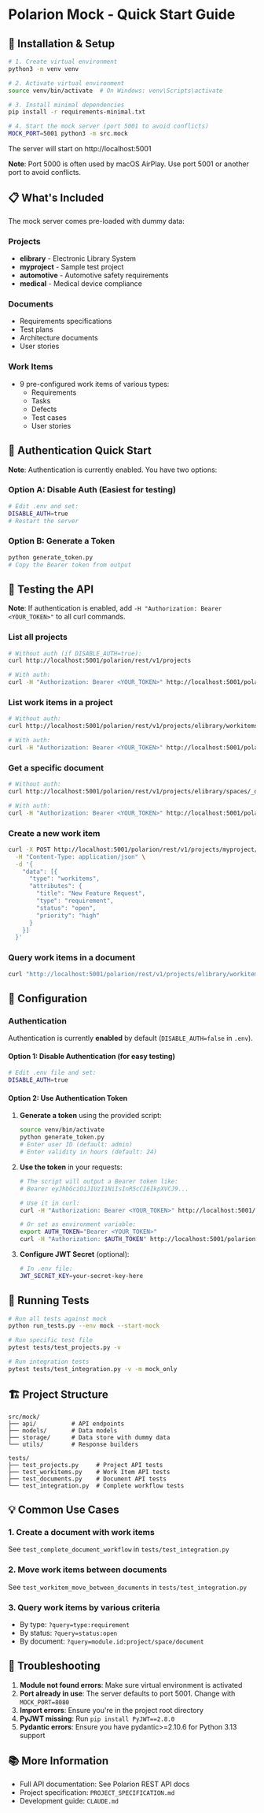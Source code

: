 # Polarion Mock - Quick Start Guide

## 🚀 Installation & Setup

```bash
# 1. Create virtual environment
python3 -m venv venv

# 2. Activate virtual environment
source venv/bin/activate  # On Windows: venv\Scripts\activate

# 3. Install minimal dependencies
pip install -r requirements-minimal.txt

# 4. Start the mock server (port 5001 to avoid conflicts)
MOCK_PORT=5001 python3 -m src.mock
```

The server will start on http://localhost:5001

**Note**: Port 5000 is often used by macOS AirPlay. Use port 5001 or another port to avoid conflicts.

## 📋 What's Included

The mock server comes pre-loaded with dummy data:

### Projects
- **elibrary** - Electronic Library System
- **myproject** - Sample test project  
- **automotive** - Automotive safety requirements
- **medical** - Medical device compliance

### Documents
- Requirements specifications
- Test plans
- Architecture documents
- User stories

### Work Items
- 9 pre-configured work items of various types:
  - Requirements
  - Tasks
  - Defects
  - Test cases
  - User stories

## 🔐 Authentication Quick Start

**Note**: Authentication is currently enabled. You have two options:

### Option A: Disable Auth (Easiest for testing)
```bash
# Edit .env and set:
DISABLE_AUTH=true
# Restart the server
```

### Option B: Generate a Token
```bash
python generate_token.py
# Copy the Bearer token from output
```

## 🧪 Testing the API

**Note**: If authentication is enabled, add `-H "Authorization: Bearer <YOUR_TOKEN>"` to all curl commands.

### List all projects
```bash
# Without auth (if DISABLE_AUTH=true):
curl http://localhost:5001/polarion/rest/v1/projects

# With auth:
curl -H "Authorization: Bearer <YOUR_TOKEN>" http://localhost:5001/polarion/rest/v1/projects
```

### List work items in a project
```bash
# Without auth:
curl http://localhost:5001/polarion/rest/v1/projects/elibrary/workitems

# With auth:
curl -H "Authorization: Bearer <YOUR_TOKEN>" http://localhost:5001/polarion/rest/v1/projects/elibrary/workitems
```

### Get a specific document
```bash
# Without auth:
curl http://localhost:5001/polarion/rest/v1/projects/elibrary/spaces/_default/documents/requirements

# With auth:
curl -H "Authorization: Bearer <YOUR_TOKEN>" http://localhost:5001/polarion/rest/v1/projects/elibrary/spaces/_default/documents/requirements
```

### Create a new work item
```bash
curl -X POST http://localhost:5001/polarion/rest/v1/projects/myproject/workitems \
  -H "Content-Type: application/json" \
  -d '{
    "data": [{
      "type": "workitems",
      "attributes": {
        "title": "New Feature Request",
        "type": "requirement",
        "status": "open",
        "priority": "high"
      }
    }]
  }'
```

### Query work items in a document
```bash
curl "http://localhost:5001/polarion/rest/v1/projects/elibrary/workitems?query=module.id:elibrary/_default/requirements"
```

## 🔧 Configuration

### Authentication

Authentication is currently **enabled** by default (`DISABLE_AUTH=false` in `.env`).

#### Option 1: Disable Authentication (for easy testing)
```bash
# Edit .env file and set:
DISABLE_AUTH=true
```

#### Option 2: Use Authentication Token

1. **Generate a token** using the provided script:
   ```bash
   source venv/bin/activate
   python generate_token.py
   # Enter user ID (default: admin)
   # Enter validity in hours (default: 24)
   ```

2. **Use the token** in your requests:
   ```bash
   # The script will output a Bearer token like:
   # Bearer eyJhbGciOiJIUzI1NiIsInR5cCI6IkpXVCJ9...
   
   # Use it in curl:
   curl -H "Authorization: Bearer <YOUR_TOKEN>" http://localhost:5001/polarion/rest/v1/projects
   
   # Or set as environment variable:
   export AUTH_TOKEN="Bearer <YOUR_TOKEN>"
   curl -H "Authorization: $AUTH_TOKEN" http://localhost:5001/polarion/rest/v1/projects
   ```

3. **Configure JWT Secret** (optional):
   ```bash
   # In .env file:
   JWT_SECRET_KEY=your-secret-key-here
   ```

## 📝 Running Tests

```bash
# Run all tests against mock
python run_tests.py --env mock --start-mock

# Run specific test file
pytest tests/test_projects.py -v

# Run integration tests
pytest tests/test_integration.py -v -m mock_only
```

## 🏗️ Project Structure

```
src/mock/
├── api/          # API endpoints
├── models/       # Data models
├── storage/      # Data store with dummy data
└── utils/        # Response builders

tests/
├── test_projects.py     # Project API tests
├── test_workitems.py    # Work Item API tests
├── test_documents.py    # Document API tests
└── test_integration.py  # Complete workflow tests
```

## 💡 Common Use Cases

### 1. Create a document with work items
See `test_complete_document_workflow` in `tests/test_integration.py`

### 2. Move work items between documents
See `test_workitem_move_between_documents` in `tests/test_integration.py`

### 3. Query work items by various criteria
- By type: `?query=type:requirement`
- By status: `?query=status:open`
- By document: `?query=module.id:project/space/document`

## 🐛 Troubleshooting

1. **Module not found errors**: Make sure virtual environment is activated
2. **Port already in use**: The server defaults to port 5001. Change with `MOCK_PORT=8080`
3. **Import errors**: Ensure you're in the project root directory
4. **PyJWT missing**: Run `pip install PyJWT==2.8.0`
5. **Pydantic errors**: Ensure you have pydantic>=2.10.6 for Python 3.13 support

## 📚 More Information

- Full API documentation: See Polarion REST API docs
- Project specification: `PROJECT_SPECIFICATION.md`
- Development guide: `CLAUDE.md`